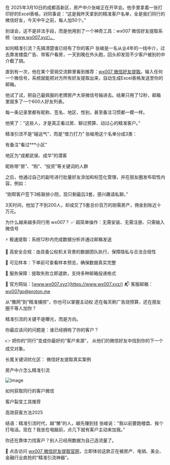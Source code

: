 
在 2025年3月10日的成都高新区，房产中介张峻正在开早会。他手里拿着一张打印好的Excel表格，对同事说：“这是我昨天拿到的精准客户名单，全是我们同行的微信好友，今天中午之前，每人加50个。”

别误会，这不是非法手段，而是他用到了一个神奇工具：wx007 微信好友提取系统（www.wx007.xyz）。

如何精准引流？先搞清楚谁已经有了你的客户
张峻是一名从业4年的一线中介，过去靠发楼盘广告、带客户看房，一天到晚在外头跑，回头却发现不少客户被别的中介截了胡。

直到有一次，他在某个营销交流群里看到推荐：[wx007 微信好友提取](https://www.wx007.xyz/)。输入任何一个微信号，系统就能把对方所有好友提取出来，自动生成Excel表格发送至你的邮箱。

他试了试，把自己最佩服的老牌房产大哥微信号输进去。结果只用了12秒，邮箱里就多了一个600人好友列表。

每一条记录里都有昵称、签名、地区、性别，甚至备注习惯都一模一样。

他笑了：“这些人，才是真正看过房、聊过预算、动过心的精准客户。”

精准引流不是“碰运气”，而是“借力打力”
张峻用这个名单分成3类：

有备注“看过***小区”

地区为“成都武侯、成华”的潜客

昵称带“房”、“购”、“投资”等关键词的人群

之后，他通过自己的副号进行批量好友添加和标签化管理，并在朋友圈发布软性内容，例如：

“刚帮客户签下3栋联排小院，现只剩最后3套，感兴趣请私聊。”

3天时间，他加了不到200人，却成交了5套总价百万的刚需房产，佣金到账近十万元。

为什么越来越多同行用 wx007？
✅ 超简单操作：无需安装、无需注册、只需输入微信号

⚡ 极速提取：系统12秒内完成数据分析并通过邮箱发送

🔐 高安全合规：由具备公权机关背景的数据团队执行，保障隐私与合法合规性

🧾 可见样本：下单前可查看样本预览，确保数据真实完整

💯 服务保障：提取失败立即退款，支持多种邮箱投递格式

📌 官方网站：[www.wx007.xyz](https://www.wx007.xyz/)
📬 客服邮箱：wx007go@proton.me

从“撒网”到“精准捕捞”，你也可以掌握主动权
还在每天刷广告烧预算，还在朋友圈干等人加你？

精准引流的关键不是曝光，而是方向。

你最应该问的问题是：谁已经拥有了你的客户？

👉 把你的“同行”变成你最好的“客户来源”，
从他们的微信好友中找到你的下一个成交对象。

长尾关键词优化区：
微信好友提取真实案例

房产中介怎么精准引流

![Image](https://github.com/user-attachments/assets/abd69be4-7e6d-4cff-88d2-d6746204193e)

如何获取同行的客户微信

客户裂变工具推荐

高效获客方法2025

结语：精准引流时代，越“懒”的人，越先赚到钱
张峻说：“我以前要跑楼盘、挨个打电话。现在？我坐在电脑前，点几下就有客户主动来加我。”

你还在靠体力找客户？别人已经用数据为自己造流量了。

🎯 点击访问 [wx007 微信好友提取官网](https://www.wx007.xyz/)，立即体验这款正在被房产、电销、美业、金融行业疯抢的“精准引流神器”。